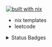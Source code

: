 [![built with nix](https://builtwithnix.org/badge.svg)](https://builtwithnix.org)

* nix templates
* leetcode

<details>
<summary>Status Badges</summary>
<br>

[![Leetcode C/C++ Tests](https://github.com/SauravMaheshkar/playground/actions/workflows/leetcode-c-tests.yml/badge.svg)](https://github.com/SauravMaheshkar/playground/actions/workflows/leetcode-c-tests.yml) [![Leetcode Prolog Tests](https://github.com/SauravMaheshkar/playground/actions/workflows/leetcode-prolog-tests.yml/badge.svg)](https://github.com/SauravMaheshkar/playground/actions/workflows/leetcode-prolog-tests.yml) [![Leetcode Python Tests](https://github.com/SauravMaheshkar/playground/actions/workflows/leetcode-python-tests.yml/badge.svg)](https://github.com/SauravMaheshkar/playground/actions/workflows/leetcode-python-tests.yml) [![Leetcode Rust Tests](https://github.com/SauravMaheshkar/playground/actions/workflows/leetcode-rust-tests.yml/badge.svg)](https://github.com/SauravMaheshkar/playground/actions/workflows/leetcode-rust-tests.yml) [![Leetcode Haskell Tests](https://github.com/SauravMaheshkar/playground/actions/workflows/leetcode-haskell-tests.yml/badge.svg)](https://github.com/SauravMaheshkar/playground/actions/workflows/leetcode-haskell-tests.yml)
</details>
